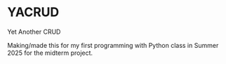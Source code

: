 # YACRUD
Yet Another CRUD

Making/made this for my first programming with Python class in Summer 2025 for the midterm project.
